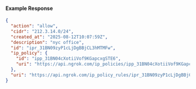 <!-- Code generated for API Clients. DO NOT EDIT. -->

#### Example Response

```json
{
  "action": "allow",
  "cidr": "212.3.14.0/24",
  "created_at": "2025-08-12T10:07:59Z",
  "description": "nyc office",
  "id": "ipr_31BN09zyP1cLjDgBBjCL3hMTMFw",
  "ip_policy": {
    "id": "ipp_31BN04cXotiiVof9KGapcxgSTE6",
    "uri": "https://api.ngrok.com/ip_policies/ipp_31BN04cXotiiVof9KGapcxgSTE6"
  },
  "uri": "https://api.ngrok.com/ip_policy_rules/ipr_31BN09zyP1cLjDgBBjCL3hMTMFw"
}
```
